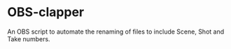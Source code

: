 # OBS-clapper
An OBS script to automate the renaming of files to include Scene, Shot and Take numbers.
